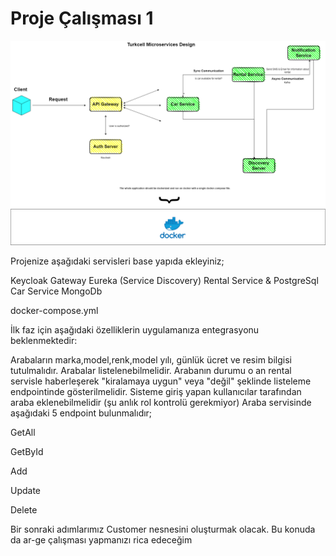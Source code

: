 # Proje Çalışması 1

![Untitled_Diagram.drawio_1.png](images%2FUntitled_Diagram.drawio_1.png)


Projenize aşağıdaki servisleri base yapıda ekleyiniz;

Keycloak
Gateway
Eureka (Service Discovery)
Rental Service & PostgreSql
Car Service MongoDb


docker-compose.yml

İlk faz için aşağıdaki özelliklerin uygulamanıza entegrasyonu beklenmektedir:

Arabaların marka,model,renk,model yılı, günlük ücret ve resim bilgisi tutulmalıdır.
Arabalar listelenebilmelidir.
Arabanın durumu o an rental servisle haberleşerek "kiralamaya uygun" veya "değil" şeklinde listeleme endpointinde gösterilmelidir.
Sisteme giriş yapan kullanıcılar tarafından araba eklenebilmelidir (şu anlık rol kontrolü gerekmiyor)
Araba servisinde aşağıdaki 5 endpoint bulunmalıdır;

GetAll

GetById

Add

Update

Delete

Bir sonraki adımlarımız Customer nesnesini oluşturmak olacak. Bu konuda da ar-ge çalışması yapmanızı rica edeceğim 
